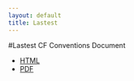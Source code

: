 ```yaml
---
layout: default
title: Lastest
---
```


#Lastest CF Conventions Document

* [HTML](http://climate-forecast.github.io/1.6.html)
* [PDF](https://github.com/Climate-Forecast/cf-documents/blob/master/cf-conventions/1.6/cf-conventions.pdf)
